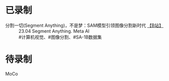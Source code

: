 # 已录制
分割一切(Segment Anything)，不是梦：SAM模型引领图像分割新时代 [【B站】](https://www.bilibili.com/video/BV1Lh4y1X7bS/)<br />
&emsp;&emsp;&emsp;23.04 Segment Anything.  Meta AI<br />
&emsp;&emsp;&emsp;#计算机视觉、#图像分割、#SA-1B数据集



# 待录制
MoCo

